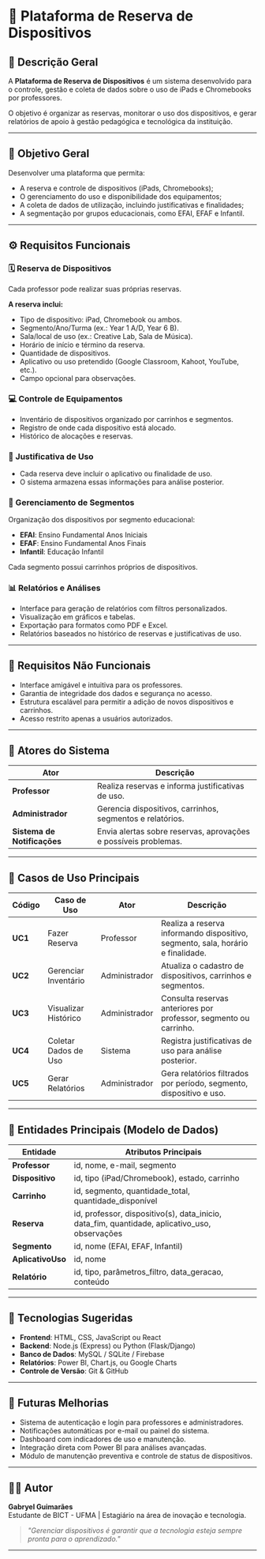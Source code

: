 # 📱 Plataforma de Reserva de Dispositivos

## 🧩 Descrição Geral

A **Plataforma de Reserva de Dispositivos** é um sistema desenvolvido para o controle, gestão e coleta de dados sobre o uso de iPads e Chromebooks por professores.

O objetivo é organizar as reservas, monitorar o uso dos dispositivos, e gerar relatórios de apoio à gestão pedagógica e tecnológica da instituição.

---

## 🎯 Objetivo Geral

Desenvolver uma plataforma que permita:

- A reserva e controle de dispositivos (iPads, Chromebooks);
- O gerenciamento do uso e disponibilidade dos equipamentos;
- A coleta de dados de utilização, incluindo justificativas e finalidades;
- A segmentação por grupos educacionais, como EFAI, EFAF e Infantil.

---

## ⚙️ Requisitos Funcionais

### 🗓️ Reserva de Dispositivos

Cada professor pode realizar suas próprias reservas.

**A reserva inclui:**
- Tipo de dispositivo: iPad, Chromebook ou ambos.
- Segmento/Ano/Turma (ex.: Year 1 A/D, Year 6 B).
- Sala/local de uso (ex.: Creative Lab, Sala de Música).
- Horário de início e término da reserva.
- Quantidade de dispositivos.
- Aplicativo ou uso pretendido (Google Classroom, Kahoot, YouTube, etc.).
- Campo opcional para observações.

### 💻 Controle de Equipamentos

- Inventário de dispositivos organizado por carrinhos e segmentos.
- Registro de onde cada dispositivo está alocado.
- Histórico de alocações e reservas.

### 🧠 Justificativa de Uso

- Cada reserva deve incluir o aplicativo ou finalidade de uso.
- O sistema armazena essas informações para análise posterior.

### 🏫 Gerenciamento de Segmentos

Organização dos dispositivos por segmento educacional:

- **EFAI**: Ensino Fundamental Anos Iniciais
- **EFAF**: Ensino Fundamental Anos Finais
- **Infantil**: Educação Infantil

Cada segmento possui carrinhos próprios de dispositivos.

### 📊 Relatórios e Análises

- Interface para geração de relatórios com filtros personalizados.
- Visualização em gráficos e tabelas.
- Exportação para formatos como PDF e Excel.
- Relatórios baseados no histórico de reservas e justificativas de uso.

---

## 🧱 Requisitos Não Funcionais

- Interface amigável e intuitiva para os professores.
- Garantia de integridade dos dados e segurança no acesso.
- Estrutura escalável para permitir a adição de novos dispositivos e carrinhos.
- Acesso restrito apenas a usuários autorizados.

---

## 👥 Atores do Sistema

| Ator | Descrição |
|------|-----------|
| **Professor** | Realiza reservas e informa justificativas de uso. |
| **Administrador** | Gerencia dispositivos, carrinhos, segmentos e relatórios. |
| **Sistema de Notificações** | Envia alertas sobre reservas, aprovações e possíveis problemas. |

---

## 🧾 Casos de Uso Principais

| Código | Caso de Uso | Ator | Descrição |
|--------|-------------|------|-----------|
| **UC1** | Fazer Reserva | Professor | Realiza a reserva informando dispositivo, segmento, sala, horário e finalidade. |
| **UC2** | Gerenciar Inventário | Administrador | Atualiza o cadastro de dispositivos, carrinhos e segmentos. |
| **UC3** | Visualizar Histórico | Administrador | Consulta reservas anteriores por professor, segmento ou carrinho. |
| **UC4** | Coletar Dados de Uso | Sistema | Registra justificativas de uso para análise posterior. |
| **UC5** | Gerar Relatórios | Administrador | Gera relatórios filtrados por período, segmento, dispositivo e uso. |

---

## 🧩 Entidades Principais (Modelo de Dados)

| Entidade | Atributos Principais |
|----------|---------------------|
| **Professor** | id, nome, e-mail, segmento |
| **Dispositivo** | id, tipo (iPad/Chromebook), estado, carrinho |
| **Carrinho** | id, segmento, quantidade_total, quantidade_disponível |
| **Reserva** | id, professor, dispositivo(s), data_inicio, data_fim, quantidade, aplicativo_uso, observações |
| **Segmento** | id, nome (EFAI, EFAF, Infantil) |
| **AplicativoUso** | id, nome |
| **Relatório** | id, tipo, parâmetros_filtro, data_geracao, conteúdo |

---

## 🚀 Tecnologias Sugeridas

- **Frontend**: HTML, CSS, JavaScript ou React
- **Backend**: Node.js (Express) ou Python (Flask/Django)
- **Banco de Dados**: MySQL / SQLite / Firebase
- **Relatórios**: Power BI, Chart.js, ou Google Charts
- **Controle de Versão**: Git & GitHub

---

## 🧠 Futuras Melhorias

- Sistema de autenticação e login para professores e administradores.
- Notificações automáticas por e-mail ou painel do sistema.
- Dashboard com indicadores de uso e manutenção.
- Integração direta com Power BI para análises avançadas.
- Módulo de manutenção preventiva e controle de status de dispositivos.

---

## 👨‍💻 Autor

**Gabryel Guimarães**  
Estudante de BICT - UFMA | Estagiário na área de inovação e tecnologia.

> *"Gerenciar dispositivos é garantir que a tecnologia esteja sempre pronta para o aprendizado."*

---


